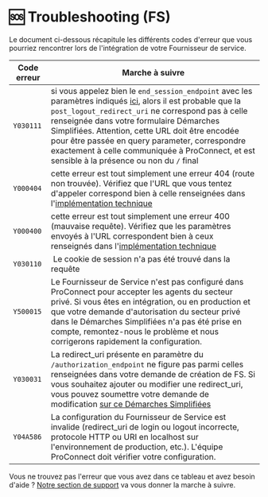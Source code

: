 # 🆘 Troubleshooting (FS)
Le document ci-dessous récapitule les différents codes d'erreur que vous pourriez rencontrer lors de l'intégration de votre Fournisseur de service.

Code erreur | Marche à suivre
-- | --
`Y030111` | si vous appelez bien le `end_session_endpoint` avec les paramètres indiqués [ici](./implementation_technique.md), alors il est probable que la `post_logout_redirect_uri` ne correspond pas à celle renseignée dans votre formulaire Démarches Simplifiées. Attention, cette URL doit être encodée pour être passée en query parameter, correspondre exactement à celle communiquée à ProConnect, et est sensible à la présence ou non du `/` final
`Y000404` | cette erreur est tout simplement une erreur 404 (route non trouvée). Vérifiez que l'URL que vous tentez d'appeler correspond bien à celle renseignées dans l'[implémentation technique](./implementation_technique.md)
`Y000400` | cette erreur est tout simplement une erreur 400 (mauvaise requête). Vérifiez que les paramètres envoyés à l'URL correspondent bien à ceux renseignés dans l'[implémentation technique](./implementation_technique.md)
`Y030110` | Le cookie de session n'a pas été trouvé dans la requête
`Y500015` | Le Fournisseur de Service n'est pas configuré dans ProConnect pour accepter les agents du secteur privé. Si vous êtes en intégration, ou en production et que votre demande d'autorisation du secteur privé dans le Démarches Simplifiées n'a pas été prise en compte, remontez-nous le problème et nous corrigerons rapidement la configuration.
`Y030031` | La redirect_uri présente en paramètre du `/authorization_endpoint` ne figure pas parmi celles renseignées dans votre demande de création de FS. Si vous souhaitez ajouter ou modifier une redirect_uri, vous pouvez soumettre votre demande de modification [sur ce Démarches Simplifiées](https://www.demarches-simplifiees.fr/commencer/demande-de-modification-d-un-fournisseur-de-service)
`Y04A586` | La configuration du Fournisseur de Service est invalide (redirect_uri de login ou logout incorrecte, protocole HTTP ou URI en localhost sur l'environnement de production, etc.). L'équipe ProConnect doit vérifier votre configuration.


Vous ne trouvez pas l'erreur que vous avez dans ce tableau et avez besoin d'aide ? [Notre section de support](./aide_support.md) va vous donner la marche à suivre.